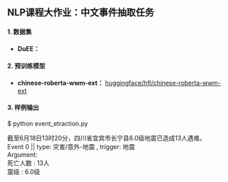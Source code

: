 ## NLP课程大作业：中文事件抽取任务

#### 1. 数据集

- **DuEE：** 

#### 2. 预训练模型

- **chinese-roberta-wwm-ext：** [huggingface/hfl/chinese-roberta-wwm-ext](https://huggingface.co/hfl/chinese-roberta-wwm-ext)


#### 3. 样例输出

$ python event_etraction.py

截至6月18日13时20分，四川省宜宾市长宁县6.0级地震已造成13人遇难。  
Event 0 || type: 灾害/意外-地震 , trigger: 地震    
    Argument:   
        死亡人数 : 13人    
        震级 : 6.0级   